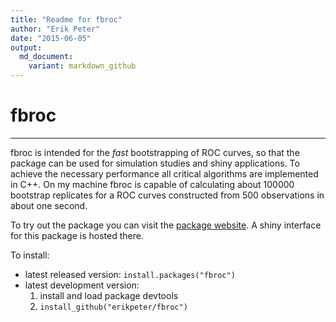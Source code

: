 ```yaml
---
title: "Readme for fbroc"
author: "Erik Peter"
date: "2015-06-05"
output:
  md_document:
    variant: markdown_github
---
```


<!-- README.md is generated from README.Rmd. Please edit that file -->


# fbroc

------------------------------------------------

fbroc is intended for the *fast* bootstrapping of ROC curves, so that the
package can be used for simulation studies and shiny applications. To achieve
the necessary performance all critical algorithms are implemented in C++.
On my machine fbroc is capable of calculating about 100000 bootstrap replicates 
for a ROC curves constructed from 500 observations in about one second.

To try out the package you can visit the [package website](http://www.epeter-stats.de/roc-curve-analysis-with-fbroc/). 
A shiny interface for this package is hosted there.

To install:

* latest released version: `install.packages("fbroc")`
* latest development version: 
    1. install and load package devtools
    1. `install_github("erikpeter/fbroc")`
